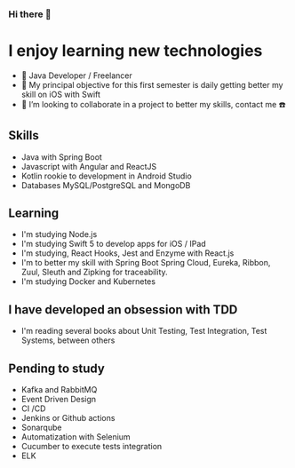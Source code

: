 ### Hi there 👋


# I enjoy learning new technologies

* :iphone: Java Developer / Freelancer
* :blue_book: My principal objective for this first semester is daily getting better my skill on iOS with Swift
* 👯 I’m looking to collaborate in a project to better my skills, contact me :phone:

## Skills
* Java with Spring Boot
* Javascript with Angular and ReactJS
* Kotlin rookie to development in Android Studio
* Databases MySQL/PostgreSQL and MongoDB

## Learning
* I'm studying Node.js
* I'm studying Swift 5 to develop apps for iOS / IPad
* I'm studying, React Hooks, Jest and Enzyme with React.js
* I'm to better my skill with Spring Boot Spring Cloud, Eureka, Ribbon, Zuul, Sleuth and Zipking for traceability.
* I'm studying Docker and Kubernetes

## I have developed an obsession with TDD
* I'm reading several books about Unit Testing, Test Integration, Test Systems, between others


## Pending to study
* Kafka and RabbitMQ
* Event Driven Design
* CI /CD
* Jenkins or Github actions
* Sonarqube
* Automatization with Selenium
* Cucumber to execute tests integration
* ELK



